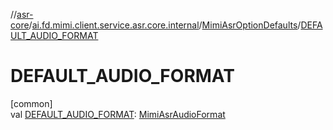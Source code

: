 //[asr-core](../../../index.md)/[ai.fd.mimi.client.service.asr.core.internal](../index.md)/[MimiAsrOptionDefaults](index.md)/[DEFAULT_AUDIO_FORMAT](-d-e-f-a-u-l-t_-a-u-d-i-o_-f-o-r-m-a-t.md)

# DEFAULT_AUDIO_FORMAT

[common]\
val [DEFAULT_AUDIO_FORMAT](-d-e-f-a-u-l-t_-a-u-d-i-o_-f-o-r-m-a-t.md): [MimiAsrAudioFormat](../../ai.fd.mimi.client.service.asr.core/-mimi-asr-audio-format/index.md)

